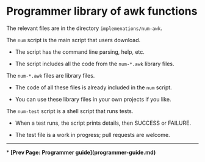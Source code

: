 # Programmer library of awk functions

The relevant files are in the directory `implemenations/num-awk`.

The `num` script is the main script that users download.

   * The script has the command line parsing, help, etc.

   * The script includes all the code from the `num-*.awk` library files.

The `num-*.awk` files are library files.

   * The code of all these files is already included in the `num` script.

   * You can use these library files in your own projects if you like.

The `num-test` script is a shell script that runs tests.

   * When a test runs, the script prints details, then SUCCESS or FAILURE.

   * The test file is a work in progress; pull requests are welcome.


<p><hr><nav>
* <b>[Prev Page: Programmer guide](programmer-guide.md)</b>
</nav>
